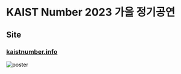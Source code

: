# KAIST Number 2023 가을 정기공연
## Site
### [kaistnumber.info](kaistnumber.info)

![poster](https://github.com/vinyl810/kaist-number-2023-fall/blob/master/public/mds/3.png?raw=true)